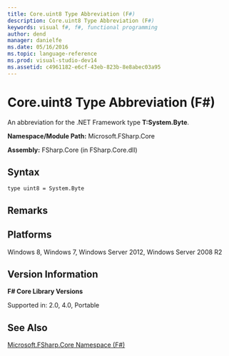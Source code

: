 ```yaml
---
title: Core.uint8 Type Abbreviation (F#)
description: Core.uint8 Type Abbreviation (F#)
keywords: visual f#, f#, functional programming
author: dend
manager: danielfe
ms.date: 05/16/2016
ms.topic: language-reference
ms.prod: visual-studio-dev14
ms.assetid: c4961182-e6cf-43eb-823b-8e8abec03a95 
---
```


# Core.uint8 Type Abbreviation (F#)

An abbreviation for the .NET Framework type **T:System.Byte**.

**Namespace/Module Path:** Microsoft.FSharp.Core

**Assembly:** FSharp.Core (in FSharp.Core.dll)


## Syntax

```
type uint8 = System.Byte
```

## Remarks

## Platforms
Windows 8, Windows 7, Windows Server 2012, Windows Server 2008 R2


## Version Information
**F# Core Library Versions**

Supported in: 2.0, 4.0, Portable




## See Also
[Microsoft.FSharp.Core Namespace &#40;F&#35;&#41;](Microsoft.FSharp.Core-Namespace-%5BFSharp%5D.md)

